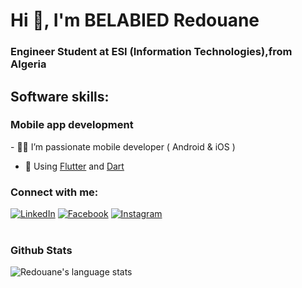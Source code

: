 <h1>Hi 👋, I'm BELABIED Redouane</h1>
<h3>Engineer Student at ESI (Information Technologies),from Algeria</h3>

<h2>Software skills:</h2>
<h3>Mobile app development</h3>
- 🧑‍💻 I’m passionate mobile developer ( Android & iOS )

- 💬 Using [Flutter](https://flutter.dev) and [Dart](https://dart.dev)


<h3 align="left">Connect with me:</h3>
<a href="https://www.linkedin.com/in/redouane-belabied-b972261b4/" target="_blank"><img src="https://img.shields.io/badge/LinkedIn-%232D88FF.svg?&style=flat-square&logo=linkedin&logoColor=white" alt="LinkedIn"></a>
<a href="https://web.facebook.com/amine.bela.33" target="_blank"><img src="https://img.shields.io/badge/Facebook-%232D88FF.svg?&style=flat-square&logo=facebook&logoColor=white" alt="Facebook"></a>
<a href="https://www.instagram.com/redouane.csinfo/" target="_blank"><img src="https://img.shields.io/badge/Instagram-%231877F2.svg?&style=flat-square&logo=instagram&logoColor=white" alt="Instagram"></a>
<br><br>

### Github Stats
<img src="https://github-readme-stats.vercel.app/api/top-langs/?username=belabiedredouane&hide_langs_below=6&layout=compact" alt="Redouane's language stats"/>
